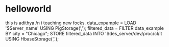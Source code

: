 # helloworld
this is adithya  /n 
i teaching new focks.
 data_expample = LOAD '$Server_name' USING PigStorage(',');
 filtered_data = FILTER data_example BY city = "Chicago";
 STORE filtered_data INTO '$des_server/dev/proc/cl/it USING HbaseStorage(',');
